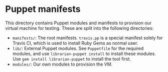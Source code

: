 Puppet manifests
================

This directory contains Puppet modules and manifests to provision our virtual
machine for testing.  These are split into the following directories:

- `manifests/`: The root manifests.  `travis.pp` is a
  special manifest solely for Travis CI, which is used to install Ruby Gems as
  normal user.
- `lib/`: External Puppet modules.  See `Puppetfile` for the required modules,
  and use `librarian-puppet install` to install these modules.  Use `gem install
  librarian-puppet` to install the tool first.
- `modules/`: Our own modules to provision the VM.
